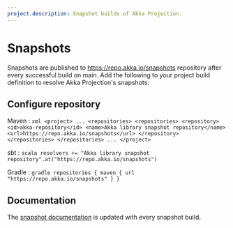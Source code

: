```yaml
---
project.description: Snapshot builds of Akka Projection.
---
```

# Snapshots

Snapshots are published to https://repo.akka.io/snapshots repository after every successful build on main.
Add the following to your project build definition to resolve Akka Projection's snapshots:

## Configure repository

Maven
:   ```xml
    <project>
    ...
        <repositories>
          <repositories>
            <repository>
              <id>akka-repository</id>
              <name>Akka library snapshot repository</name>
              <url>https://repo.akka.io/snapshots</url>
            </repository>
          </repositories>
        </repositories>
    ...
    </project>
    ```

sbt
:   ```scala
    resolvers += "Akka library snapshot repository".at("https://repo.akka.io/snapshots")
    ```

Gradle
:   ```gradle
    repositories {
      maven {
        url  "https://repo.akka.io/snapshots"
      }
    }
    ```


## Documentation

The [snapshot documentation](https://doc.akka.io/libraries/akka-projection/snapshot) is updated with every snapshot build.
